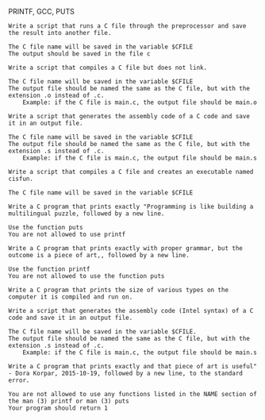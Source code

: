 PRINTF, GCC, PUTS

    Write a script that runs a C file through the preprocessor and save the result into another file.

    The C file name will be saved in the variable $CFILE
    The output should be saved in the file c

    Write a script that compiles a C file but does not link.

    The C file name will be saved in the variable $CFILE
    The output file should be named the same as the C file, but with the extension .o instead of .c.
        Example: if the C file is main.c, the output file should be main.o

    Write a script that generates the assembly code of a C code and save it in an output file.

    The C file name will be saved in the variable $CFILE
    The output file should be named the same as the C file, but with the extension .s instead of .c.
        Example: if the C file is main.c, the output file should be main.s

    Write a script that compiles a C file and creates an executable named cisfun.

    The C file name will be saved in the variable $CFILE

    Write a C program that prints exactly "Programming is like building a multilingual puzzle, followed by a new line.

    Use the function puts
    You are not allowed to use printf

    Write a C program that prints exactly with proper grammar, but the outcome is a piece of art,, followed by a new line.

    Use the function printf
    You are not allowed to use the function puts

    Write a C program that prints the size of various types on the computer it is compiled and run on.

    Write a script that generates the assembly code (Intel syntax) of a C code and save it in an output file.

    The C file name will be saved in the variable $CFILE.
    The output file should be named the same as the C file, but with the extension .s instead of .c.
        Example: if the C file is main.c, the output file should be main.s

    Write a C program that prints exactly and that piece of art is useful" - Dora Korpar, 2015-10-19, followed by a new line, to the standard error.

    You are not allowed to use any functions listed in the NAME section of the man (3) printf or man (3) puts
    Your program should return 1

